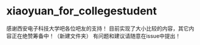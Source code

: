 # xiaoyuan_for_collegestudent
感谢西安电子科技大学吧各位吧友的支持！
目前实现了大小比较的内容，其它内容正在绝赞筹备中！（新建文件夹）
有问题和建议请随意在issue中提出！

